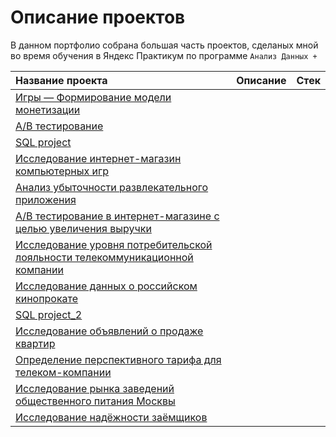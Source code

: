 # Описание проектов

В данном портфолио собрана большая часть проектов, сделаных мной во время обучения в Яндекс Практикум по программе `Анализ Данных +`

| Название проекта |Описание|Стек|
|:-----------------|:-------|:---|
|[Игры — Формирование модели монетизации](https://github.com/KateZaikova/Portfolio/tree/main/Game%20monetization%20model)|
|[A/B тестирование](https://github.com/KateZaikova/Portfolio/tree/main/A_B_test_1)|
|[SQL project](https://github.com/KateZaikova/Portfolio/tree/main/SQL_project)|
|[Исследование интернет-магазин компьютерных игр](https://github.com/KateZaikova/Portfolio/tree/main/Online%20computer%20games%20store)|
|[Анализ убыточности развлекательного приложения](https://github.com/KateZaikova/Portfolio/tree/main/Analysis%20of%20business%20indicators)|
|[A/B тестирование в интернет-магазине с целью увеличения выручки](https://github.com/KateZaikova/Portfolio/tree/main/A_B_test_2)|
|[Исследование уровня потребительской лояльности телекоммуникационной компании](https://github.com/KateZaikova/Portfolio/tree/main/Consumer%20Loyalty%20Research)|
|[Исследование данных о российском кинопрокате](https://github.com/KateZaikova/Portfolio/tree/main/Film%20Distribution%20Research)|
|[SQL project_2](https://github.com/KateZaikova/Portfolio/tree/main/SQL_project_2)|
|[Исследование объявлений о продаже квартир](https://github.com/KateZaikova/Portfolio/tree/main/Apartments%20for%20sale%20in%20St.%20Petersburg)|
|[Определение перспективного тарифа для телеком-компании]()|
|[Исследование рынка заведений общественного питания Москвы]()|
|[Исследование надёжности заёмщиков]()|
